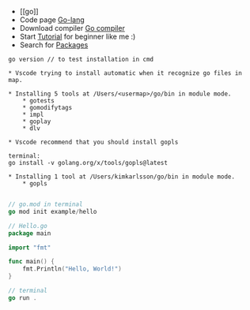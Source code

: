 * [[go]]
* Code page [Go-lang](https://go.dev/)
* Download compiler [Go compiler](https://go.dev/dl/)
* Start [Tutorial](https://go.dev/doc/tutorial/) for beginner like me :)
* Search for [Packages](https://pkg.go.dev/)


```shell
go version // to test installation in cmd
```

```vscode
* Vscode trying to install automatic when it recognize go files in map.

* Installing 5 tools at /Users/<usermap>/go/bin in module mode.
	* gotests
	* gomodifytags
	* impl
	* goplay
	* dlv
```

```Vscode
* Vscode recommend that you should install gopls

terminal:
go install -v golang.org/x/tools/gopls@latest

* Installing 1 tool at /Users/kimkarlsson/go/bin in module mode.
	* gopls
```

```go

// go.mod in terminal
go mod init example/hello

// Hello.go
package main

import "fmt"

func main() {
	fmt.Println("Hello, World!")
}

// terminal
go run .
```
